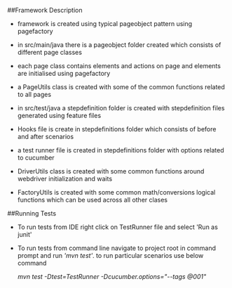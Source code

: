 ##Framework Description

- framework is created using typical pageobject pattern using pagefactory

- in src/main/java there is a pageobject folder created which consists of different page classes 
- each page class contains elements and actions on page and elements are initialised using pagefactory
- a PageUtils class is created with some of the common functions related to all pages  

- in src/test/java a stepdefinition folder is created with stepdefinition files generated using feature files
- Hooks file is create in stepdefinitions folder which consists of before and after scenarios 
- a test runner file is created in stepdefinitions folder with options related to cucumber
- DriverUtils class is created with some common functions around webdriver initialization and waits
- FactoryUtils is created with some common math/conversions logical functions which can be used across all other clases


##Running Tests

- To run tests from IDE right click on TestRunner file and select 'Run as junit'

- To run tests from command line navigate to project root in command prompt and run *'mvn test'*. to run particular scenarios 
use below command

    *mvn test  -Dtest=TestRunner -Dcucumber.options="--tags @001"*